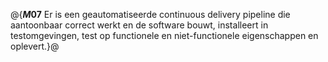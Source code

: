 @{**$M07$**
Er is een geautomatiseerde continuous delivery pipeline die aantoonbaar correct werkt en de software bouwt, installeert in testomgevingen, test op functionele en niet-functionele eigenschappen en oplevert.}@
